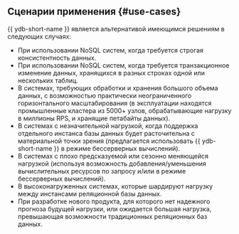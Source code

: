 ## Сценарии применения {#use-cases}

{{ ydb-short-name }} является альтернативой имеющимся решениям в следующих случаях:

* При использовании NoSQL систем, когда требуется строгая консистентность данных.
* При использовании NoSQL систем, когда требуется транзакционное изменение данных, хранящихся в разных строках одной или нескольких таблиц.
* В системах, требующих обработки и хранения большого объема данных, с возможностью практически неограниченного горизонтального масштабирования (в эксплуатации находятся промышленные кластера из 5000+ узлов, обрабатывающие нагрузку в миллионы RPS, и хранящие петабайты данных).
* В системах с незначительной нагрузкой, когда поддержка отдельного инстанса базы данных будет расточительна с материальной точки зрения (предлагается использовать {{ ydb-short-name }} в режиме бессерверных вычислений).
* В системах с плохо предсказуемой или сезонно меняющейся нагрузкой (используя возможность добавления/уменьшения вычислительных ресурсов по запросу и/или в режиме бессерверных вычислений).
* В высоконагруженных системах, которые шардируют нагрузку между инстансами реляционной базы данных.
* При разработке нового продукта, для которого нет надежного прогноза будущей нагрузки, или ожидается большая нагрузка, превышающая возможности традиционных реляционных баз данных.
